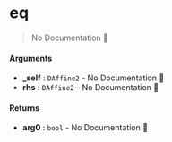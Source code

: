 # eq

> No Documentation 🚧

#### Arguments

- **\_self** : `DAffine2` \- No Documentation 🚧
- **rhs** : `DAffine2` \- No Documentation 🚧

#### Returns

- **arg0** : `bool` \- No Documentation 🚧